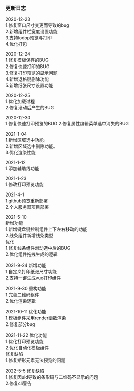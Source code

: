 ### 更新日志
2020-12-23<br/>
1.修复窗口尺寸变更而导致的bug<br/>
2.新增组件栏宽度设置功能<br/>
3.支持lodop预览与打印<br/>
4.优化打包<br/>

2020-12-24<br/>
1.修复模板保存的BUG<br/>
2.修复快速打印的BUG<br/>
3.修复打印预览的显示问题<br/>
4.新增退格键删除功能<br/>
5.新增纸张尺寸设置功能<br/>

2020-12-25<br/>
1.优化加载过程<br/>
2.修复滚动后产生的BUG<br/>

2020-12-30<br/>
1.修复快速打印预览的BUG
2.修复属性编辑菜单选中消失的BUG

2021-1-04<br/>
1.新增区域选中功能。<br/>
2.新增区域选中删除功能。<br/>
3.优化渲染性能<br/>

2021-1-12<br/>
1.添加辅助线功能<br/>

2021-1-23<br/>
1.修改打印预览功能<br/>

2021-4-1<br/>
1.github预览重新部署<br/>
2.个人服务器项目部署<br/>

2021-5-10<br/>
新增功能<br/>
1.新增键盘键控制组件上下左右移动的功能<br/>
2.线条组件新增线条类型<br/>
优化<br/>
1.修复线条组件滑动选中后的BUG<br/>
2.优化组件拖拽生成的逻辑<br/>

2021-9-24
新增功能<br>
1.自定义打印纸张尺寸功能<br>
2.支持一键生成vue打印组件<br>

2021-9-30
重构功能<br>
1.完善二维码组件<br>
2.优化渲染逻辑<br>

2021-10-11
优化功能<br>
1.模板组件采用render函数渲染<br>
2.修复部分bug<br>


2021-11-22
优化功能<br>
1.优化打印预览功能<br>
2.优化自动化模板组件<br>
修复缺陷<br>
1.修复矩形元素无法预览的问题<br>


2022-5-5
修复缺陷<br>
1.修复因uid导致的条形码与二维码不显示的问题<br>
2.修复cli警告<br>